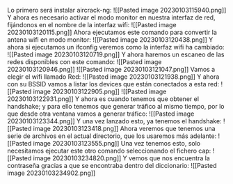 Lo primero será instalar aircrack-ng:
![[Pasted image 20230103115940.png]]
Y ahora es necesario activar el modo monitor en nuestra interfaz de red, fijándonos en el nombre de la interfaz wifi:
![[Pasted image 20230103120115.png]]
Ahora ejecutamos este comando para convertir la antena wifi en modo monitor:
![[Pasted image 20230103120438.png]]
Y ahora si ejecutamos un ifconfig veremos como la interfaz wifi ha cambiado:
![[Pasted image 20230103120719.png]]
Y ahora haremos un escaneo de las redes disponibles con este comando:
![[Pasted image 20230103120946.png]]
![[Pasted image 20230103121047.png]]
Vamos a elegir el wifi llamado Red: 
![[Pasted image 20230103121938.png]]
Y ahora con su BSSID vamos a listar los devices que están conectados a esta red:
![[Pasted image 20230103122905.png]]
![[Pasted image 20230103122931.png]]
Y ahora es cuando tenemos que obtener el handshake; y para ello tenemos que generar tráfico al mismo tiempo, por lo que desde otra ventana vamos a generar tráfico:
![[Pasted image 20230103123344.png]]
Y una vez lanzado esto, ya tenemos el handshake:
![[Pasted image 20230103123418.png]]
Ahora veremos que tenemos una serie de archivos en el actual directorio, que los usaremos más adelante:
![[Pasted image 20230103123555.png]]
Una vez tenemos esto, solo necesitamos ejecutar este otro comando seleccionando el fichero cap:
![[Pasted image 20230103234820.png]]
Y vemos que nos encuentra la contraseña gracias a que se encontraba dentro del diccionario:
![[Pasted image 20230103234902.png]]

